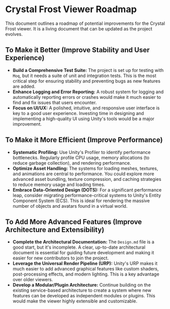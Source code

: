 # Crystal Frost Viewer Roadmap

This document outlines a roadmap of potential improvements for the Crystal Frost viewer. It is a living document that can be updated as the project evolves.

## To Make it Better (Improve Stability and User Experience)

*   **Build a Comprehensive Test Suite:** The project is set up for testing with `Moq`, but it needs a suite of unit and integration tests. This is the most critical step for ensuring stability and preventing bugs as new features are added.
*   **Enhance Logging and Error Reporting:** A robust system for logging and automatically reporting errors or crashes would make it much easier to find and fix issues that users encounter.
*   **Focus on UI/UX:** A polished, intuitive, and responsive user interface is key to a good user experience. Investing time in designing and implementing a high-quality UI using Unity's tools would be a major improvement.

## To Make it More Efficient (Improve Performance)

*   **Systematic Profiling:** Use Unity's Profiler to identify performance bottlenecks. Regularly profile CPU usage, memory allocations (to reduce garbage collection), and rendering performance.
*   **Optimize Asset Handling:** The systems for loading meshes, textures, and animations are central to performance. You could explore more advanced asset bundling, texture compression, and caching strategies to reduce memory usage and loading times.
*   **Embrace Data-Oriented Design (DOTS):** For a significant performance leap, consider migrating performance-critical systems to Unity's Entity Component System (ECS). This is ideal for rendering the massive number of objects and avatars found in a virtual world.

## To Add More Advanced Features (Improve Architecture and Extensibility)

*   **Complete the Architectural Documentation:** The `Design.md` file is a good start, but it's incomplete. A clear, up-to-date architectural document is essential for guiding future development and making it easier for new contributors to join the project.
*   **Leverage the Universal Render Pipeline (URP):** Unity's URP makes it much easier to add advanced graphical features like custom shaders, post-processing effects, and modern lighting. This is a key advantage over older viewers.
*   **Develop a Modular/Plugin Architecture:** Continue building on the existing service-based architecture to create a system where new features can be developed as independent modules or plugins. This would make the viewer highly extensible and customizable.
